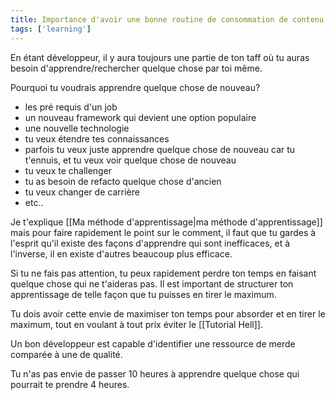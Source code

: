 ```yaml
---
title: Importance d'avoir une bonne routine de consommation de contenu
tags: ['learning']
---
```


En étant développeur, il y aura toujours une partie de ton taff où tu auras besoin d'apprendre/rechercher quelque chose par toi même. 

Pourquoi tu voudrais apprendre quelque chose de nouveau?
- les pré requis d'un job
- un nouveau framework qui devient une option populaire
- une nouvelle technologie
- tu veux étendre tes connaissances
- parfois tu veux juste apprendre quelque chose de nouveau car tu t'ennuis, et tu veux voir quelque chose de nouveau
- tu veux te challenger
- tu as besoin de refacto quelque chose d'ancien
- tu veux changer de carrière
- etc..

Je t'explique [[Ma méthode d'apprentissage|ma méthode d'apprentissage]] mais pour faire rapidement le point sur le comment, il faut que tu gardes à l'esprit qu'il existe des façons d'apprendre qui sont inefficaces, et à l'inverse, il en existe d'autres beaucoup plus efficace.

Si tu ne fais pas attention, tu peux rapidement perdre ton temps en faisant quelque chose qui ne t'aideras pas. Il est important de structurer ton apprentissage de telle façon que tu puisses en tirer le maximum. 

Tu dois avoir cette envie de maximiser ton temps pour absorder et en tirer le maximum, tout en voulant à tout prix éviter le [[Tutorial Hell]].

Un bon développeur est capable d'identifier une ressource de merde comparée à une de qualité.

Tu n'as pas envie de passer 10 heures à apprendre quelque chose qui pourrait te prendre 4 heures.